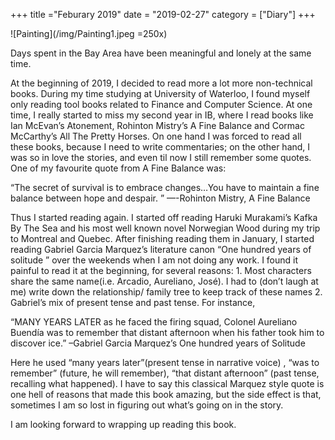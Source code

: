 +++
title ="Feburary 2019"
date = "2019-02-27"
category = ["Diary"]
+++

![Painting](/img/Painting1.jpeg =250x)

Days spent in the Bay Area have been meaningful and lonely at the same time.

At the beginning of 2019, I decided to read more a lot more non-technical books. During my time studying at University of Waterloo, I found myself only reading tool books related to Finance and Computer Science. At one time, I really started to miss my second year in IB, where I read books like Ian McEvan’s Atonement, Rohinton Mistry’s A Fine Balance and Cormac McCarthy’s All The Pretty Horses. On one hand I was forced to read all these books, because I need to write commentaries; on the other hand, I was so in love the stories, and even til now I still remember some quotes. One of my favourite quote from A Fine Balance was:

“The secret of survival is to embrace changes…You have to maintain a fine balance between hope and despair. ” —-Rohinton Mistry, A Fine Balance

Thus I started reading again. I started off reading Haruki Murakami’s Kafka By The Sea and his most well known novel Norwegian Wood during my trip to Montreal and Quebec. After finishing reading them in January, I started reading Gabriel Garcia Marquez’s literature canon “One hundred years of solitude ” over the weekends when I am not doing any work. I found it painful to read it at the beginning, for several reasons: 1. Most characters share the same name(i.e. Arcadio, Aureliano, José). I had to (don’t laugh at me) write down the relationship/ family tree to keep track of these names 2. Gabriel’s mix of present tense and past tense. For instance,

“MANY YEARS LATER as he faced the firing squad, Colonel Aureliano Buendía was to remember that distant afternoon when his father took him to discover ice.”
–Gabriel Garcia Marquez’s One hundred years of Solitude

Here he used “many years later”(present tense in narrative voice) , “was to remember” (future, he will remember), “that distant afternoon” (past tense, recalling what happened). I have to say this classical Marquez style quote is one hell of reasons that made this book amazing, but the side effect is that, sometimes I am so lost in figuring out what’s going on in the story.

I am looking forward to wrapping up reading this book.